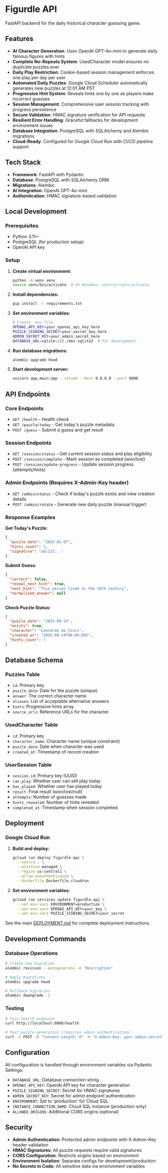 # Figurdle API

FastAPI backend for the daily historical character guessing game.

## Features

- **AI Character Generation**: Uses OpenAI GPT-4o-mini to generate daily famous figures with hints
- **Complete No-Repeats System**: UsedCharacter model ensures no duplicate puzzles ever
- **Daily Play Restriction**: Cookie-based session management enforces one play per day per user
- **Automated Daily Puzzles**: Google Cloud Scheduler automatically generates new puzzles at 12:01 AM PST
- **Progressive Hint System**: Reveals hints one by one as players make incorrect guesses
- **Session Management**: Comprehensive user session tracking with progress persistence
- **Secure Validation**: HMAC signature verification for API requests
- **Resilient Error Handling**: Graceful fallbacks for development environment issues
- **Database Integration**: PostgreSQL with SQLAlchemy and Alembic migrations
- **Cloud-Ready**: Configured for Google Cloud Run with CI/CD pipeline support

## Tech Stack

- **Framework**: FastAPI with Pydantic
- **Database**: PostgreSQL with SQLAlchemy ORM
- **Migrations**: Alembic
- **AI Integration**: OpenAI GPT-4o-mini
- **Authentication**: HMAC signature-based validation

## Local Development

### Prerequisites

- Python 3.11+
- PostgreSQL (for production setup)
- OpenAI API key

### Setup

1. **Create virtual environment:**
   ```bash
   python -m venv venv
   source venv/bin/activate  # On Windows: venv\Scripts\activate
   ```

2. **Install dependencies:**
   ```bash
   pip install -r requirements.txt
   ```

3. **Set environment variables:**
   ```bash
   # Create .env file
   OPENAI_API_KEY=your_openai_api_key_here
   PUZZLE_SIGNING_SECRET=your_secret_key_here
   ADMIN_SECRET_KEY=your_admin_secret_here
   DATABASE_URL=sqlite:///./dev.sqlite3  # For development
   ```

4. **Run database migrations:**
   ```bash
   alembic upgrade head
   ```

5. **Start development server:**
   ```bash
   uvicorn app.main:app --reload --host 0.0.0.0 --port 8080
   ```

## API Endpoints

### Core Endpoints

- `GET /health` - Health check
- `GET /puzzle/today` - Get today's puzzle metadata
- `POST /guess` - Submit a guess and get result

### Session Endpoints

- `GET /session/status` - Get current session status and play eligibility
- `POST /session/complete` - Mark session as completed (won/lost)
- `POST /session/update-progress` - Update session progress (attempts/hints)

### Admin Endpoints (Requires X-Admin-Key header)

- `GET /admin/status` - Check if today's puzzle exists and view creation details
- `POST /admin/rotate` - Generate new daily puzzle (manual trigger)

### Response Examples

**Get Today's Puzzle:**
```json
{
  "puzzle_date": "2025-01-07",
  "hints_count": 5,
  "signature": "abc123..."
}
```

**Submit Guess:**
```json
{
  "correct": false,
  "reveal_next_hint": true,
  "next_hint": "This person lived in the 16th century",
  "normalized_answer": null
}
```

**Check Puzzle Status:**
```json
{
  "puzzle_date": "2025-09-14",
  "exists": true,
  "character": "Leonardo da Vinci",
  "created_at": "2025-09-14T08:09:00Z",
  "hints_count": 7
}
```

## Database Schema

### Puzzles Table
- `id`: Primary key
- `puzzle_date`: Date for the puzzle (unique)
- `answer`: The correct character name
- `aliases`: List of acceptable alternative answers
- `hints`: Progressive hints array
- `source_urls`: Reference URLs for the character

### UsedCharacter Table
- `id`: Primary key
- `character_name`: Character name (unique constraint)
- `puzzle_date`: Date when character was used
- `created_at`: Timestamp of record creation

### UserSession Table
- `session_id`: Primary key (UUID)
- `can_play`: Whether user can still play today
- `has_played`: Whether user has played today
- `result`: Final result (won/lost/null)
- `attempts`: Number of guesses made
- `hints_revealed`: Number of hints revealed
- `completed_at`: Timestamp when session completed

## Deployment

### Google Cloud Run

1. **Build and deploy:**
   ```bash
   gcloud run deploy figurdle-api \
     --source . \
     --platform managed \
     --region us-central1 \
     --allow-unauthenticated \
     --dockerfile Dockerfile.cloudrun
   ```

2. **Set environment variables:**
   ```bash
   gcloud run services update figurdle-api \
     --set-env-vars ENVIRONMENT=production \
     --set-env-vars OPENAI_API_KEY=your_key \
     --set-env-vars PUZZLE_SIGNING_SECRET=your_secret
   ```

See the main [DEPLOYMENT.md](../../DEPLOYMENT.md) for complete deployment instructions.

## Development Commands

### Database Operations

```bash
# Create new migration
alembic revision --autogenerate -m "Description"

# Apply migrations
alembic upgrade head

# Rollback migration
alembic downgrade -1
```

### Testing

```bash
# Test health endpoint
curl http://localhost:8080/health

# Test puzzle generation (requires admin authentication)
curl -X POST -H "Content-Length: 0" -H "X-Admin-Key: your-admin-secret" http://localhost:8080/admin/rotate
```

## Configuration

All configuration is handled through environment variables via Pydantic Settings:

- `DATABASE_URL`: Database connection string
- `OPENAI_API_KEY`: OpenAI API key for character generation
- `PUZZLE_SIGNING_SECRET`: Secret for HMAC signatures
- `ADMIN_SECRET_KEY`: Secret for admin endpoint authentication
- `ENVIRONMENT`: Set to 'production' for Cloud SQL
- `INSTANCE_CONNECTION_NAME`: Cloud SQL instance (production only)
- `ALLOWED_ORIGINS`: Additional CORS origins (optional)

## Security

- **Admin Authentication**: Protected admin endpoints with X-Admin-Key header validation
- **HMAC Signatures**: All puzzle requests require valid signatures
- **CORS Configuration**: Restricts origins based on environment
- **Environment Isolation**: Separate configs for development/production
- **No Secrets in Code**: All sensitive data via environment variables